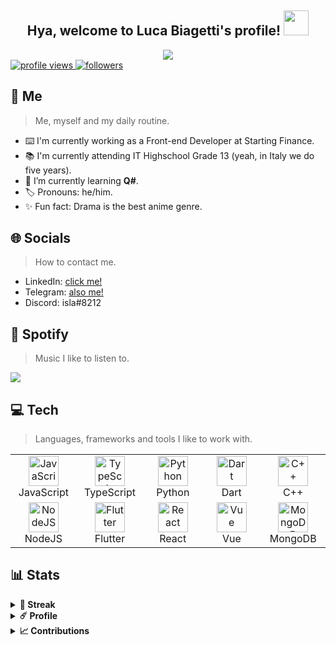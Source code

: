 <!-- Welcome section. -->
<div align="center">
  <h2> Hya, welcome to Luca Biagetti's profile! <img src="https://media.tenor.com/images/1963c1bf2abc4950a12284148a81eb61/tenor.gif" height="40px"></h2>
  <a href="https://github.com/isladot">
    <img src="https://readme-typing-svg.herokuapp.com?font=Montserrat&color=C792EA&center=true&vCenter=true&lines=front-end+developer.;professional+botmancer.;anime+addict+-.-"/>
  </a>
  <br />
</div>

<!-- Banners section. -->
<div>  
  <a href="https://github.com/isladot">
    <img src="https://komarev.com/ghpvc/?username=isladot" alt="profile views" />
  </a>
  <a href="https://github.com/isladot">
    <img src="https://img.shields.io/github/followers/isladot?label=Followers" alt="followers" />
  </a>
</div>

<!-- About section. -->
<h2>🌸 Me</h2>

> Me, myself and my daily routine.

- ⌨️ I'm currently working as a Front-end Developer at Starting Finance.
- 📚 I'm currently attending IT Highschool Grade 13 (yeah, in Italy we do five years).
- 🌱 I’m currently learning **Q#**.
- 🏷 Pronouns: he/him.
- ✨ Fun fact: Drama is the best anime genre.

<!-- Socials section. -->
<h2>🌐 Socials</h2>

> How to contact me.

- LinkedIn: [click me!](https://www.linkedin.com/in/luca-biagetti/)
- Telegram: [also me!](https://t.me/isladot)
- Discord: isla#8212

<!-- Spotify section. -->
<h2>🎵 Spotify</h2>

> Music I like to listen to.

<a href="https://open.spotify.com/user/iyp449gpvmgrzw82i8xptf7up">
  <img src="https://spotify-readme-widget.herokuapp.com/api/spotify/now" />
</a>

<!-- Tech section. -->
<h2>💻 Tech</h2>

> Languages, frameworks and tools I like to work with.

<table>
  <tr>
    <td align="center" width="96">
      <img src="./assets/javascript.svg" width="48" height="48" alt="JavaScript" />
      <br>
      JavaScript
    </td>
    <td align="center" width="96">
      <img src="./assets/typescript.svg" width="48" height="48" alt="TypeScript" />
      <br>
      TypeScript
    </td>
    <td align="center" width="96">
      <img src="./assets/python.svg" width="48" height="48" alt="Python" />
      <br>
      Python
    </td>
    <td align="center" width="96">
      <img src="./assets/dart.svg" width="48" height="48" alt="Dart" />
      <br>
      Dart
    </td>
    <td align="center" width="96">
      <img src="./assets/cplusplus.svg" width="48" height="48" alt="C++" />
      <br>
      C++
    </td>
  </tr>
  <tr>
    <td align="center" width="96">
      <img src="./assets/nodejs.svg" width="48" height="48" alt="NodeJS" />
      <br>
      NodeJS
    </td>
    <td align="center" width="96">
      <img src="./assets/flutter.svg" width="48" height="48" alt="Flutter" />
      <br>
      Flutter
    </td>
    <td align="center" width="96">
      <img src="./assets/react.svg" width="48" height="48" alt="React" />
      <br>
      React
    </td>
    <td align="center" width="96">
      <img src="./assets/vue.svg" width="48" height="48" alt="Vue" />
      <br>
      Vue
    </td>
    <td align="center" width="96">
      <img src="./assets/mongodb.svg" width="48" height="48" alt="MongoDB" />
      <br>
      MongoDB
    </td>
  </tr>
</table>

<!-- Stats section. -->
<h2>📊 Stats</h2>
<details>
  <summary><b>👾 Streak</b></summary>
  <br />
  <div align="center">
    <img height="200px" src="http://github-readme-streak-stats.herokuapp.com?user=isladot&theme=material-palenight&hide_border=true" />
  </div>
  <br />
</details>

<details>
  <summary><b>☄️ Profile</b></summary>
  <br />  
  <div align="center">
    <img height="140px" src="https://github-readme-stats.vercel.app/api?username=isladot&hide_border=true&hide_title=true&count_private=true&include_all_commits=true&show_icons=true&theme=material-palenight" />
    <img height="140px" src="https://github-readme-stats.vercel.app/api/top-langs/?username=isladot&hide=html&hide_title=true&hide_border=true&layout=compact&langs_count=8&theme=material-palenight" />
  </div>
  <br />
</details>

<details>
  <summary><b>📈 Contributions</b></summary>
  <br />  
  <div align="center">
    <img width="95%" src="https://activity-graph.herokuapp.com/graph?username=isladot&bg_color=292d3e&color=a6accd&line=c792ea&point=89ddff&hide_border=true" />
  </div>
  <br />
</details>

